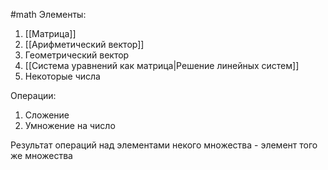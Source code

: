 #math 
Элементы:
1. [[Матрица]]
2. [[Арифметический вектор]]
3.  Геометрический вектор
4.  [[Система уравнений как матрица|Решение линейных систем]]
5.  Некоторые числа

Операции:
1. Сложение 
2. Умножение на число


Результат операций над элементами некого множества - элемент того же множества